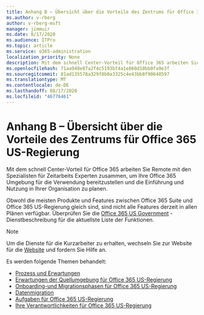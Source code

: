 ```yaml
---
title: Anhang B – Übersicht über die Vorteile des Zentrums für Office 365 US-Regierung
ms.author: v-rberg
author: v-rberg-msft
manager: jimmuir
ms.date: 8/17/2020
ms.audience: ITPro
ms.topic: article
ms.service: o365-administration
localization_priority: None
description: Mit dem schnell Center-Vorteil für Office 365 arbeiten Sie Remote mit den Spezialisten für Zeitarbeits Experten zusammen, um Ihre Office 365 Umgebung für die Verwendung bereitzustellen und die Einführung und Nutzung in Ihrer Organisation zu planen.
ms.openlocfilehash: 71aa948e87a2f4c5193bf4a1e860d10bb0fa9e3f
ms.sourcegitcommit: 81ad135578a329f8b0a3325c4e43bb8f90648597
ms.translationtype: MT
ms.contentlocale: de-DE
ms.lasthandoff: 08/17/2020
ms.locfileid: "46776461"
---
```

# <a name="appendix-b---fasttrack-center-benefit-overview-for-office-365-us-government"></a>Anhang B – Übersicht über die Vorteile des Zentrums für Office 365 US-Regierung

Mit dem schnell Center-Vorteil für Office 365 arbeiten Sie Remote mit den Spezialisten für Zeitarbeits Experten zusammen, um Ihre Office 365 Umgebung für die Verwendung bereitzustellen und die Einführung und Nutzung in Ihrer Organisation zu planen. 
  
Obwohl die meisten Produkte und Features zwischen Office 365 Suite und Office 365 US-Regierung gleich sind, sind nicht alle Features derzeit in allen Plänen verfügbar. Überprüfen Sie die [Office 365 US Government](https://aka.ms/aboutgovcloud) -Dienstbeschreibung für die aktuellste Liste der Funktionen.

> [!NOTE]
> Um die Dienste für die Kurzarbeiter zu erhalten, wechseln Sie zur Website für die [Website](https://go.microsoft.com/fwlink/?linkid=780698) und fordern Sie Hilfe an.  

Es werden folgende Themen behandelt:
- [Prozess und Erwartungen](process-and-expectations.md) 
- [Erwartungen der Quellumgebung für Office 365 US-Regierung](US-Gov-appendix-source-environment-expectations.md)   
- [Onboarding-und Migrationsphasen für Office 365 US-Regierung](US-Gov-appendix-onboarding-and-migration.md)
- [Datenmigration](data-migration.md)    
- [Aufgaben für Office 365 US-Regierung](US-Gov-appendix-fasttrack-responsibilities.md)   
- [Ihre Verantwortlichkeiten für Office 365 US-Regierung](US-Gov-appendix-your-responsibilities.md)    

